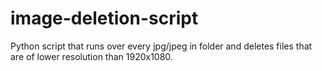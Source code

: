 # image-deletion-script
Python script that runs over every jpg/jpeg in folder and deletes files that are of lower resolution than 1920x1080.
